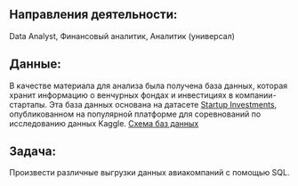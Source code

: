 ## Направления деятельности:
Data Analyst, Финансовый аналитик, Аналитик (универсал)

## Данные:
В качестве материала для анализа была получена база данных, которая хранит информацию о венчурных фондах и инвестициях в компании-стартапы. Эта база данных основана на датасете [Startup Investments](https://www.kaggle.com/code/justinas/startup-investments), опубликованном на популярной платформе для соревнований по исследованию данных Kaggle. 
[Схема баз данных](https://code.s3.yandex.net/SQL%20for%20data%20and%20analytics/ER/basic_sql_project.pdf)

## Задача:
Произвести различные выгрузки данных авиакомпаний с помощью SQL.
